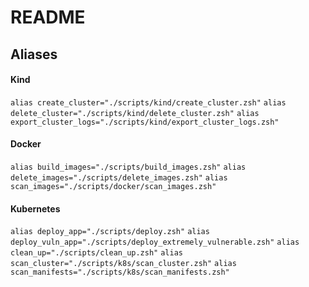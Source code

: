 # README

## Aliases

#### Kind

`alias create_cluster="./scripts/kind/create_cluster.zsh"`
`alias delete_cluster="./scripts/kind/delete_cluster.zsh"`
`alias export_cluster_logs="./scripts/kind/export_cluster_logs.zsh"`

#### Docker
`alias build_images="./scripts/build_images.zsh"`
`alias delete_images="./scripts/delete_images.zsh"`
`alias scan_images="./scripts/docker/scan_images.zsh"`

#### Kubernetes
`alias deploy_app="./scripts/deploy.zsh"`
`alias deploy_vuln_app="./scripts/deploy_extremely_vulnerable.zsh"`
`alias clean_up="./scripts/clean_up.zsh"`
`alias scan_cluster="./scripts/k8s/scan_cluster.zsh"`
`alias scan_manifests="./scripts/k8s/scan_manifests.zsh"`
